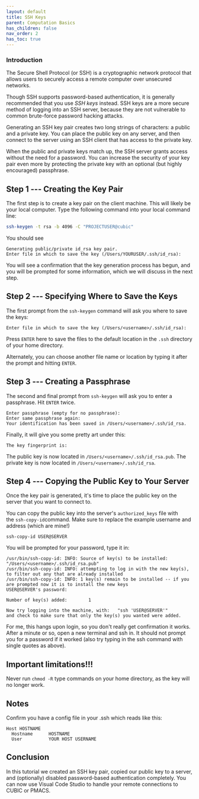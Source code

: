 ```yaml
---
layout: default
title: SSH Keys
parent: Computation Basics
has_children: false
nav_order: 2
has_toc: true
---
```


### Introduction

The Secure Shell Protocol (or SSH) is a cryptographic network protocol that allows users to securely access a remote computer over unsecured networks.

Though SSH supports password-based authentication, it is generally recommended that you use *SSH keys* instead. SSH keys are a more secure method of logging into an SSH server, because they are not vulnerable to common brute-force password hacking attacks.

Generating an SSH key pair creates two long strings of characters: a public and a private key. You can place the public key on any server, and then connect to the server using an SSH client that has access to the private key.

When the public and private keys match up, the SSH server grants access without the need for a password. You can increase the security of your key pair even more by protecting the private key with an optional (but highly encouraged) passphrase.

Step 1 --- Creating the Key Pair
------------------------------

The first step is to create a key pair on the client machine. This will likely be your local computer. Type the following command into your local command line:

```bash
ssh-keygen -t rsa -b 4096 -C "PROJECTUSER@cubic"
```

You should see

```
Generating public/private id_rsa key pair.
Enter file in which to save the key (/Users/YOURUSER/.ssh/id_rsa):
```

You will see a confirmation that the key generation process has begun, and you will be prompted for some information, which we will discuss in the next step.

Step 2 --- Specifying Where to Save the Keys
------------------------------------------

The first prompt from the `ssh-keygen` command will ask you where to save the keys:

```
Enter file in which to save the key (/Users/<username>/.ssh/id_rsa):
```

Press `ENTER` here to save the files to the default location in the `.ssh` directory of your home directory.

Alternately, you can choose another file name or location by typing it after the prompt and hitting `ENTER`.

Step 3 --- Creating a Passphrase
------------------------------

The second and final prompt from `ssh-keygen` will ask you to enter a passphrase. Hit `ENTER` twice.

```
Enter passphrase (empty for no passphrase): 
Enter same passphrase again: 
Your identification has been saved in /Users/<username>/.ssh/id_rsa.
```

Finally, it will give you some pretty art under this:
```
The key fingerprint is:
```

The public key is now located in `/Users/<username>/.ssh/id_rsa.pub`. The private key is now located in `/Users/<username>/.ssh/id_rsa`.

Step 4 --- Copying the Public Key to Your Server
----------------------------------------------

Once the key pair is generated, it's time to place the public key on the server that you want to connect to.

You can copy the public key into the server's `authorized_keys` file with the `ssh-copy-id`command. Make sure to replace the example username and address (which are mine!)

```
ssh-copy-id USER@SERVER
```

You will be prompted for your password, type it in:

```
/usr/bin/ssh-copy-id: INFO: Source of key(s) to be installed: "/Users/<username>/.ssh/id_rsa.pub"
/usr/bin/ssh-copy-id: INFO: attempting to log in with the new key(s), to filter out any that are already installed
/usr/bin/ssh-copy-id: INFO: 1 key(s) remain to be installed -- if you are prompted now it is to install the new keys
USER@SERVER's password: 

Number of key(s) added:        1

Now try logging into the machine, with:   "ssh 'USER@SERVER'"
and check to make sure that only the key(s) you wanted were added.
```
For me, this hangs upon login, so you don't really get confirmation it works. After a minute or so, open a new terminal and ssh in. It should not prompt you for a password if it worked (also try typing in the ssh command with single quotes as above).

Important limitations!!! 
----------
Never run `chmod -R` type commands on your home directory, as the key will no longer work.

Notes
----------
Confirm you have a config file in your .ssh which reads like this: 

```
Host HOSTNAME
  Hostname      HOSTNAME
  User          YOUR HOST USERNAME 
```

Conclusion
----------

In this tutorial we created an SSH key pair, copied our public key to a server, and (optionally) disabled password-based authentication completely. You can now use Visual Code Studio to handle your remote connections to CUBIC or PMACS.
